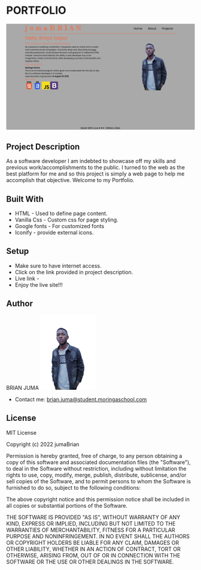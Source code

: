 # PORTFOLIO

<img src="./images/page.png">

## Project Description
As a software developer I am indebted to showcase off my skills and previous work/accomplishments to the public. I turned to the web as the best platform for me and so this project is simply a web page to help me accomplish that objective. Welcome to my Portfolio.
## Built With
* HTML - Used to define page content.
* Vanilla Css - Custom css for page styling.
* Google fonts - For customized fonts
* Iconify - provide external icons.

## Setup
* Make sure to have internet access.
* Click on the link provided in project description.
* Live link -  
* Enjoy the live site!!!
  
## Author
BRIAN JUMA
<img src="./images/me.png" height="200px">
* Contact me: brian.juma@student.moringaschool.com

## License
MIT License

Copyright (c) 2022 jumaBrian

Permission is hereby granted, free of charge, to any person obtaining a copy
of this software and associated documentation files (the "Software"), to deal
in the Software without restriction, including without limitation the rights
to use, copy, modify, merge, publish, distribute, sublicense, and/or sell
copies of the Software, and to permit persons to whom the Software is
furnished to do so, subject to the following conditions:

The above copyright notice and this permission notice shall be included in all
copies or substantial portions of the Software.

THE SOFTWARE IS PROVIDED "AS IS", WITHOUT WARRANTY OF ANY KIND, EXPRESS OR
IMPLIED, INCLUDING BUT NOT LIMITED TO THE WARRANTIES OF MERCHANTABILITY,
FITNESS FOR A PARTICULAR PURPOSE AND NONINFRINGEMENT. IN NO EVENT SHALL THE
AUTHORS OR COPYRIGHT HOLDERS BE LIABLE FOR ANY CLAIM, DAMAGES OR OTHER
LIABILITY, WHETHER IN AN ACTION OF CONTRACT, TORT OR OTHERWISE, ARISING FROM,
OUT OF OR IN CONNECTION WITH THE SOFTWARE OR THE USE OR OTHER DEALINGS IN THE
SOFTWARE.
